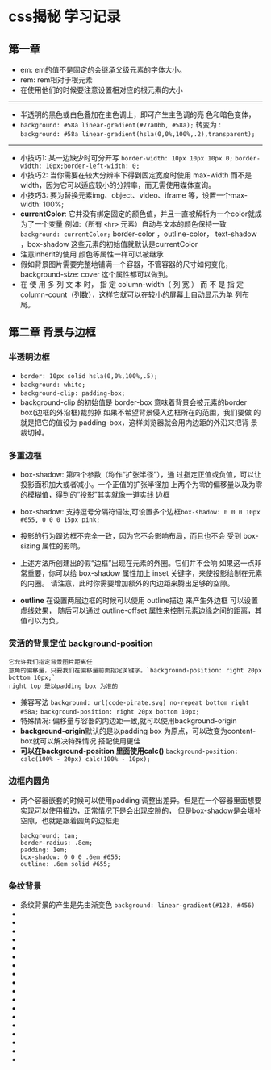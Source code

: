 <!--
 * @Author: your name
 * @Date: 2021-07-07 17:46:49
 * @LastEditTime: 2021-07-07 22:19:57
 * @LastEditors: Please set LastEditors
 * @Description: In User Settings Edit
 * @FilePath: \notes\study notes\css-study\css-style.md
-->
# css揭秘 学习记录
## 第一章
  * em: em的值不是固定的会继承父级元素的字体大小。
  * rem: rem相对于根元素
  * 在使用他们的时候要注意设置相对应的根元素的大小
  ---
  * 半透明的黑色或白色叠加在主色调上，即可产生主色调的亮
色和暗色变体，
  * `background: #58a linear-gradient(#77a0bb, #58a);` 
  转变为 :
  `background: #58a linear-gradient(hsla(0,0%,100%,.2),transparent);`
  ---
  * 小技巧1: 某一边缺少时可分开写
    `border-width: 10px 10px 10px 0;`
    `border-width: 10px;border-left-width: 0;`
  * 小技巧2: 当你需要在较大分辨率下得到固定宽度时使用 max-width 而不是
    width，因为它可以适应较小的分辨率，而无需使用媒体查询。
  * 小技巧3: 要为替换元素img、object、video、iframe 等，设置一个max-width: 100%;
  * **currentColor**: 它并没有绑定固定的颜色值，并且一直被解析为一个color就成为了一个变量
    例如:（所有 `<hr>` 元素）自动与文本的颜色保持一致 `background: currentColor;`
    border-color ，outline-color， text-shadow ，box-shadow 这些元素的初始值就默认是currentColor
  * 注意inherit的使用 颜色等属性一样可以被继承
  * 假如背景图片需要完整地铺满一个容器，不管容器的尺寸如何变化，
    background-size: cover 这个属性都可以做到。
  * 在 使 用 多 列 文 本 时， 指 定 column-width（ 列 宽 ） 而 不 是 指 定
    column-count（列数），这样它就可以在较小的屏幕上自动显示为单
    列布局。
## 第二章 背景与边框
  ### **半透明边框**
  * `border: 10px solid hsla(0,0%,100%,.5);`
  * `background: white;`
  * `background-clip: padding-box;`
  * background-clip 的初始值是 border-box   意味着背景会被元素的border box(边框的外沿框)裁剪掉
    如果不希望背景侵入边框所在的范围，我们要做
    的就是把它的值设为 padding-box，这样浏览器就会用内边距的外沿来把背
    景裁切掉。
  ### **多重边框**
  * box-shadow: 第四个参数（称作“扩张半径”），通
    过指定正值或负值，可以让投影面积加大或者减小。一个正值的扩张半径加
    上两个为零的偏移量以及为零的模糊值，得到的“投影”其实就像一道实线
    边框
  * box-shadow: 支持逗号分隔符语法,可设置多个边框`box-shadow: 0 0 0 10px #655, 0 0 0 15px pink;`
    
  * 投影的行为跟边框不完全一致，因为它不会影响布局，而且也不会
    受到 box-sizing 属性的影响。
  * 上述方法所创建出的假“边框”出现在元素的外圈。它们并不会响
    如果这一点非常重要，你可以给
    box-shadow 属性加上 inset 关键字，来使投影绘制在元素的内圈。
    请注意，此时你需要增加额外的内边距来腾出足够的空隙。
  * **outline** 在设置两层边框的时候可以使用 outline描边 来产生外边框 可以设置虚线效果，
    随后可以通过 outline-offset 属性来控制元素边缘之间的距离，其值可以为负。
  ### **灵活的背景定位 background-position**  
    它允许我们指定背景图片距离任
    意角的偏移量，只要我们在偏移量前面指定关键字。`background-position: right 20px bottom 10px;`
    right top 是以padding box 为准的
  * 兼容写法 
    `background: url(code-pirate.svg) no-repeat bottom right #58a;`
    `background-position: right 20px bottom 10px;`
  * 特殊情况: 偏移量与容器的内边距一致,就可以使用background-origin
  * **background-origin**默认的是以padding box 为原点，可以改变为content-box就可以解决特殊情况
    搭配使用更佳
  * **可以在background-position 里面使用calc()** `background-position: calc(100% - 20px) calc(100% - 10px);`
  ### **边框内圆角**
  * 两个容器嵌套的时候可以使用padding 调整出差异。但是在一个容器里面想要实现可以使用描边，正常情况下是会出现空隙的，
    但是box-shadow是会填补空隙，也就是跟着圆角的边框走

    ```
    background: tan;
    border-radius: .8em;
    padding: 1em;
    box-shadow: 0 0 0 .6em #655;
    outline: .6em solid #655;
    ```
  ### **条纹背景**
  * 条纹背景的产生是先由渐变色 `background: linear-gradient(#123, #456)`
  *
  *
  *
  *
  *
  *
  *
  *
  *
  *
  *
  *
  *
  *
  *
  *
  *
  *
  




